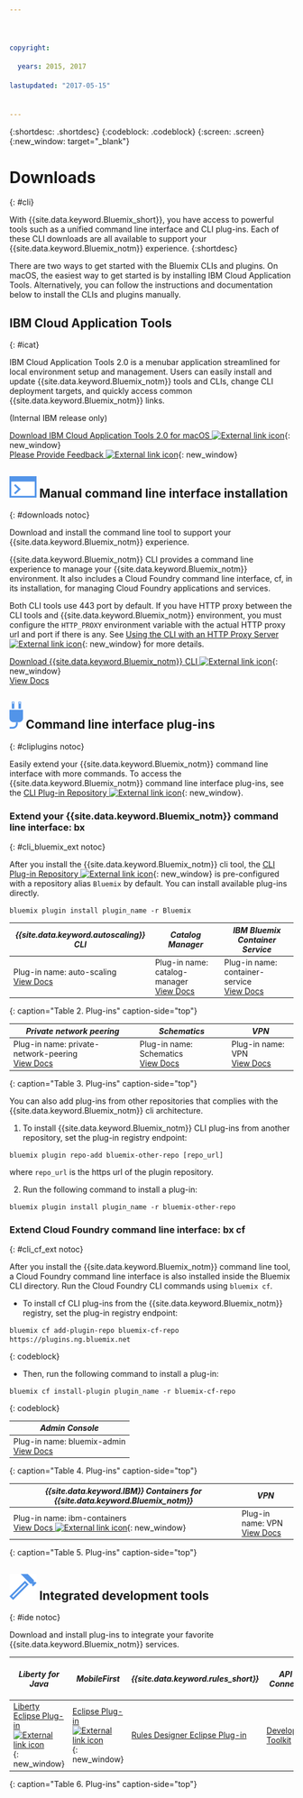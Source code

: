 ```yaml
---



copyright:

  years: 2015, 2017

lastupdated: "2017-05-15"


---
```


{:shortdesc: .shortdesc}
{:codeblock: .codeblock}
{:screen: .screen}
{:new_window: target="_blank"}

# Downloads
{: #cli}

With {{site.data.keyword.Bluemix_short}}, you have access to powerful tools such as a unified command line interface and CLI plug-ins. Each of these CLI downloads are all available to support your {{site.data.keyword.Bluemix_notm}} experience.
{:shortdesc}

There are two ways to get started with the Bluemix CLIs and plugins. On macOS, the easiest way to get started is by installing IBM Cloud Application Tools. Alternatively, you can follow the instructions and documentation below to install the CLIs and plugins manually.

## IBM Cloud Application Tools
{: #icat}

IBM Cloud Application Tools 2.0 is a menubar application streamlined for local environment setup and management. Users can easily install and update {{site.data.keyword.Bluemix_notm}} tools and CLIs, change CLI deployment targets, and quickly access common {{site.data.keyword.Bluemix_notm}} links.

(Internal IBM release only)

[Download IBM Cloud Application Tools 2.0 for macOS ![External link icon](../icons/launch-glyph.svg)](http://ibm.biz/icat-2-download ){: new_window} <br>
[Please Provide Feedback ![External link icon](../icons/launch-glyph.svg)](http://ibm.biz/icat-2-feedback){: new_window}

## ![](./images/CLI.svg) Manual command line interface installation
{: #downloads notoc}

Download and install the command line tool to support your {{site.data.keyword.Bluemix_notm}} experience.

{{site.data.keyword.Bluemix_notm}} CLI provides a command line experience to manage your {{site.data.keyword.Bluemix_notm}} environment. It also includes a Cloud Foundry command line interface, cf, in its installation, for managing Cloud Foundry applications and services. 

Both CLI tools use 443 port by default. If you have HTTP proxy between the CLI tools and {{site.data.keyword.Bluemix_notm}} environment, you must configure the `HTTP_PROXY` environment variable with the actual HTTP proxy url and port if there is any. See [Using the CLI with an HTTP Proxy Server ![External link icon](../icons/launch-glyph.svg)](http://docs.cloudfoundry.org/cf-cli/http-proxy.html){: new_window} for more details.

[Download {{site.data.keyword.Bluemix_notm}} CLI ![External link icon](../icons/launch-glyph.svg)](http://clis.stage1.ng.bluemix.net/){: new_window} <br> 
[View Docs](/docs/cli/reference/bluemix_cli/index.html)

## ![](./images/CLI_Plugin.svg) Command line interface plug-ins
{: #cliplugins notoc}

Easily extend your {{site.data.keyword.Bluemix_notm}} command line interface with more commands. To access the {{site.data.keyword.Bluemix_notm}} command line interface plug-ins, see the [CLI Plug-in Repository ![External link icon](../icons/launch-glyph.svg)](https://plugins.stage1.ng.bluemix.net/){: new_window}.

### Extend your {{site.data.keyword.Bluemix_notm}} command line interface: bx
{: #cli_bluemix_ext notoc}


After you install the {{site.data.keyword.Bluemix_notm}} cli tool, the [CLI Plug-in Repository ![External link icon](../icons/launch-glyph.svg)](https://plugins.ng.bluemix.net/){: new_window} is pre-configured with a repository alias `Bluemix` by default. You can install available plug-ins directly.

```
bluemix plugin install plugin_name -r Bluemix
```

<!-- Do not move full table into production because Catalog Manager is staging only -->

| *{{site.data.keyword.autoscaling}} CLI* | *Catalog Manager* | *IBM Bluemix Container Service*  |
|-----|-----|-----|
| Plug-in name: auto-scaling <br> [View Docs](/docs/cli/plugins/auto-scaling/index.html) | Plug-in name: catalog-manager  <br> [View Docs](/docs/cli/plugins/catalogmanager/index.html) | Plug-in name: container-service  <br> [View Docs](/docs/containers/cs_cli_devtools.html) |
{: caption="Table 2. Plug-ins" caption-side="top"}

|  *Private network peering* | *Schematics* | *VPN*  |
|-----|-----|-----|
| Plug-in name: private-network-peering  <br> [View Docs](/docs/cli/plugins/pnp/index.html) | Plug-in name: Schematics  <br> [View Docs](/docs/services/schematics/schematics_reference.html) | Plug-in name: VPN  <br> [View Docs](/docs/cli/plugins/bx_vpn/index.html) |
{: caption="Table 3. Plug-ins" caption-side="top"}

You can also add plug-ins from other repositories that complies with the {{site.data.keyword.Bluemix_notm}} cli architecture.
1. To install {{site.data.keyword.Bluemix_notm}} CLI plug-ins from another repository, set the plug-in registry endpoint:
```
bluemix plugin repo-add bluemix-other-repo [repo_url]
```
where `repo_url` is the https url of the plugin repository.

2. Run the following command to install a plug-in:
```
bluemix plugin install plugin_name -r bluemix-other-repo
```


### Extend Cloud Foundry command line interface: bx cf
{: #cli_cf_ext notoc}

After you install the {{site.data.keyword.Bluemix_notm}} command line tool, a Cloud Foundry command line interface is also installed inside the Bluemix CLI directory. Run the Cloud Foundry CLI commands using `bluemix cf`.

* To install cf CLI plug-ins from the {{site.data.keyword.Bluemix_notm}} registry, set the plug-in registry endpoint:

```
bluemix cf add-plugin-repo bluemix-cf-repo https://plugins.ng.bluemix.net
```
{: codeblock}

* Then, run the following command to install a plug-in:

```
bluemix cf install-plugin plugin_name -r bluemix-cf-repo
```
{: codeblock}

| *Admin Console* |
-----------------|
|  Plug-in name: bluemix-admin <br> [View Docs](/docs/cli/plugins/bluemix_admin/index.html) |
{: caption="Table 4. Plug-ins" caption-side="top"}

| *{{site.data.keyword.IBM}} Containers for {{site.data.keyword.Bluemix_notm}}* | *VPN* |
|-----------------|-----------------|
| Plug-in name: ibm-containers <br> [View Docs ![External link icon](../icons/launch-glyph.svg)](https://www.{DomainName}/docs/containers/container_cli_cfic.html#container_cli_cfic){: new_window} | Plug-in name: VPN <br> [View Docs](/docs/cli/plugins/vpn/index.html) |
{: caption="Table 5. Plug-ins" caption-side="top"}

## ![](./images/Integrated_Dev_Tools.svg) Integrated development tools
{: #ide notoc}

Download and install plug-ins to integrate your favorite {{site.data.keyword.Bluemix_notm}} services.

| *Liberty for Java* | *MobileFirst* | *{{site.data.keyword.rules_short}}* | *API Connect* | *Eclipse Tools for Bluemix* |
|----------|----------|----------|----------|----------|
| [Liberty Eclipse Plug-in ![External link icon](../icons/launch-glyph.svg)](https://developer.ibm.com/wasdev/downloads/liberty-profile-using-eclipse/){: new_window} | [Eclipse Plug-in ![External link icon](../icons/launch-glyph.svg)](https://marketplace.eclipse.org/content/ibm-mobilefirst-platform-studio){: new_window} | [Rules Designer Eclipse Plug-in](../services/rules/index.html#rulov002) | [Developer Toolkit](/docs/services/apiconnect/apic_003.html#apic_001 ) | [Bluemix Eclipse Plug-in](/docs/manageapps/eclipsetools/eclipsetools.html) |
{: caption="Table 6. Plug-ins" caption-side="top"}
